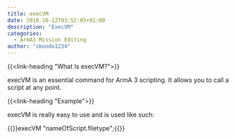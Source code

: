 ```yaml
---
title: execVM
date: 2018-10-12T03:52:05+01:00
description: "ExecVM"
categories:
  - ArmA3 Mission Editing
author: "sbondo1234"
---
```


{{<link-heading "What Is execVM?">}}

execVM is an essential command for ArmA 3 scripting. It allows you to call a script at any point.

{{<link-heading "Example">}}

execVM is really easy to use and is used like such:

{{<highlight C>}}execVM "nameOfScript.filetype";{{</highlight>}}
